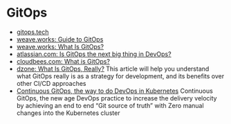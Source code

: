 # GitOps
- [gitops.tech](https://www.gitops.tech/)
- [weave.works: Guide to GitOps](https://www.weave.works/technologies/gitops/)
- [weave.works: What Is GitOps?](https://www.weave.works/blog/what-is-gitops-really)
- [atlassian.com: Is GitOps the next big thing in DevOps?](https://www.atlassian.com/git/tutorials/gitops)
- [cloudbees.com: What is GitOps?](https://www.cloudbees.com/gitops/what-is-gitops)
- [dzone: What Is GitOps, Really?](https://dzone.com/articles/what-is-gitops-really) This article will help you understand what GitOps really is as a strategy for development, and its benefits over other CI/CD approaches
- [Continuous GitOps, the way to do DevOps in Kubernetes](https://medium.com/@imarunrk/continuous-gitops-the-way-to-do-devops-in-kubernetes-896b0ea1d0fb) Continuous GitOps, the new age DevOps practice to increase the delivery velocity by achieving an end to end “Git source of truth” with Zero manual changes into the Kubernetes cluster  